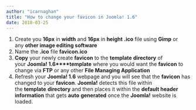 ```yaml
---
author: "icarnaghan"
title: "How to change your favicon in Joomla! 1.6"
date: 2018-03-25
---
```


1. Create you **16px** in **width** and **16px** in **height** **.ico** file using **Gimp** or any **other image editing software**
2. Name the **.ico** file **favicon.ico**
3. **Copy** your newly create **favicon** to the **template** **directory** of your **Joomla! 1.6****template** where you would want the **favicon** to change via **FTP** or any other **File Managing Application**
4. Refresh your **Joomla! 1.6** webpage and you will see that the **favicon** has changed to your **favicon**. **Joomla!** detects this file within the **template** **directory** and then places it within the **default header information** that gets **auto** **generated** once the **Joomla!** website is loaded.
